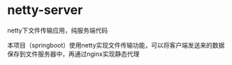 # netty-server

netty下文件传输应用，纯服务端代码

本项目（springboot）使用netty实现文件传输功能，可以将客户端发送来的数据保存到文件服务器中，再通过nginx实现静态代理
